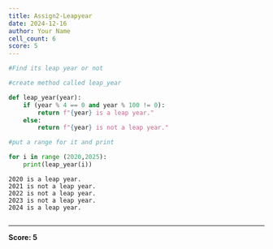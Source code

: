 ```yaml
---
title: Assign2-Leapyear
date: 2024-12-16
author: Your Name
cell_count: 6
score: 5
---
```


```python
#Find its leap year or not
```


```python
#create method called leap_year
```


```python
def leap_year(year):
    if (year % 4 == 0 and year % 100 != 0):
        return f"{year} is a leap year."
    else:
        return f"{year} is not a leap year."
```


```python
#put a range for it and print
```


```python
for i in range (2020,2025):
    print(leap_year(i))
```

    2020 is a leap year.
    2021 is not a leap year.
    2022 is not a leap year.
    2023 is not a leap year.
    2024 is a leap year.



```python

```


---
**Score: 5**
